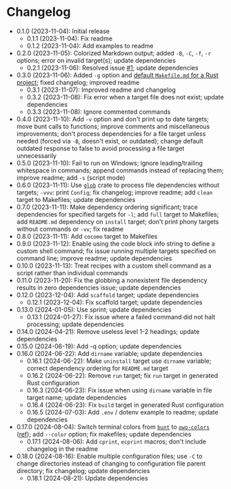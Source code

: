 # Changelog

* 0.1.0 (2023-11-04): Initial release
    * 0.1.1 (2023-11-04): Fix readme
    * 0.1.2 (2023-11-04): Add examples to readme
* 0.2.0 (2023-11-05): Colorized Markdown output; added `-B`, `-C`, `-f`, `-r` options; error on invalid target(s); update dependencies
    * 0.2.1 (2023-11-06): Resolved issue [#1]; update dependencies
* 0.3.0 (2023-11-06): Added `-g` option and [default `Makefile.md` for a Rust project]; fixed changelog; improved readme
    * 0.3.1 (2023-11-07): Improved readme and changelog
    * 0.3.2 (2023-11-08): Fix error when a target file does not exist; update dependencies
    * 0.3.3 (2023-11-08): Ignore commented commands
* 0.4.0 (2023-11-10): Add `-v` option and don't print up to date targets; move bunt calls to functions; improve comments and miscellaneous improvements; don't process dependencies for a file target unless needed (forced via `-B`, doesn't exist, or outdated); change default outdated response to false to avoid processing a file target unnecessarily
* 0.5.0 (2023-11-10): Fail to run on Windows; ignore leading/trailing whitespace in commands; append commands instead of replacing them; improve readme; add `-s` (script mode)
* 0.6.0 (2023-11-11): Use [`glob`] crate to process file dependencies without targets; `-vvv`: print `Config`; fix changelog; improve readme; add `clean` target to Makefiles; update dependencies
* 0.7.0 (2023-11-11): Make dependency ordering significant; trace dependencies for specified targets for `-l`; add `full` target to Makefiles; add `README.md` dependency on `install` target; don't print phony targets without commands or `-vv`; fix readme
* 0.8.0 (2023-11-11): Add `cocomo` target to Makefiles
* 0.9.0 (2023-11-12): Enable using the code block info string to define a custom shell command; fix issue running multiple targets specified on command line; improve readme; update dependencies
* 0.10.0 (2023-11-13): Treat recipes with a custom shell command as a script rather than individual commands
* 0.11.0 (2023-11-20): Fix the globbing a nonexistent file dependency results in zero dependencies issue; update dependencies
* 0.12.0 (2023-12-04): Add `scaffold` target; update dependencies
    * 0.12.1 (2023-12-04): Fix scaffold target; update dependencies
* 0.13.0 (2024-01-05): Use sprint; update dependencies
    * 0.13.1 (2024-01-27): Fix issue where a failed command did not halt processing; update dependencies
* 0.14.0 (2024-04-21): Remove useless level 1-2 headings; update dependencies
* 0.15.0 (2024-06-19): Add -q option; update dependencies
* 0.16.0 (2024-06-22): Add `dirname` variable; update dependencies
    * 0.16.1 (2024-06-22): Make `uninstall` target use `dirname` variable; correct dependency ordering for `README.md` target
    * 0.16.2 (2024-06-22): Remove `run` target; fix `run` target in generated Rust configuration
    * 0.16.3 (2024-06-23): Fix issue when using `dirname` variable in file target name; update dependencies
    * 0.16.4 (2024-06-23): Fix `build` target in generated Rust configuration
    * 0.16.5 (2024-07-03): Add `.env` / dotenv example to readme; update dependencies
* 0.17.0 (2024-08-04): Switch terminal colors from [`bunt`] to [`owo-colors`] ([ref][rain-rust-cli-colors]); add `--color` option; fix makefiles; update dependencies
    * 0.17.1 (2024-08-06): Add `cprint`, `ecprint` macros; don't include changelog in the readme
* 0.18.0 (2024-08-16): Enable multiple configuration files; use `-C` to change directories instead of changing to configuration file parent directory; fix changelog; update dependencies
    * 0.18.1 (2024-08-21): Update dependencies

[default `Makefile.md` for a Rust project]: styles/Makefile.rust.md
[#1]: https://github.com/qtfkwk/mkrs/issues/1
[`glob`]: https://crates.io/crates/glob
[`bunt`]: https://crates.io/crates/bunt
[`owo-colors`]: https://crates.io/crates/owo-colors
[rain-rust-cli-colors]: https://rust-cli-recommendations.sunshowers.io/managing-colors-in-rust.html

